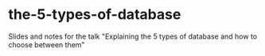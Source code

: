 # the-5-types-of-database
Slides and notes for the talk "Explaining the 5 types of database and how to choose between them"
